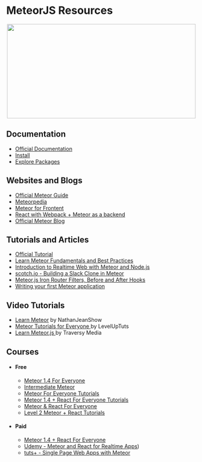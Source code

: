# MeteorJS Resources

<div align="center">
	<code><img height="250" width="500" src="https://d14jjfgstdxsoz.cloudfront.net/assets/meteor-logo.svg"></code>
</div>

## Documentation

* [Official Documentation](https://docs.meteor.com/)
* [Install](https://www.meteor.com/install)
* [Explore Packages](https://atmospherejs.com/)

## Websites and Blogs

* [Official Meteor Guide](https://guide.meteor.com/)
* [Meteorpedia](http://www.meteorpedia.com/read/Main_Page)
* [Meteor for Frontent](https://davidwalsh.name/meteor-frontend-engineers)
* [React with Webpack + Meteor as a backend](hhttp://julian.io/react-with-webpack-meteor-as-a-backend/)
* [Official Meteor Blog](https://blog.meteor.com/)

## Tutorials and Articles

* [Official Tutorial](https://www.meteor.com/tutorials/blaze/creating-an-app)
* [Learn Meteor Fundamentals and Best Practices](http://andrewscala.com/meteor/)
* [Introduction to Realtime Web with Meteor and Node.js](https://www.andrewmunsell.com/blog/introduction-to-realtime-web-meteor-and-nodejs)
* [scotch.io - Building a Slack Clone in Meteor](https://scotch.io/tutorials/building-a-slack-clone-in-meteor-js-getting-started)
* [Meteor.js Iron Router Filters, Before and After Hooks](http://www.manuel-schoebel.com/blog/meteorjs-iron-router-filters-before-and-after-hooks)
* [Writing your first Meteor application](http://sebastiandahlgren.se/2013/07/17/tutorial-writing-your-first-metor-application/)

## Video Tutorials

* [ Learn Meteor](https://www.youtube.com/watch?v=r62x4DS5yw0&list=PLqiT-vn2D1sa9a36O2l4dM8MWmtW0BFyw&index=1) by NathanJeanShow
* [ Meteor Tutorials for Everyone ](https://www.youtube.com/playlist?list=PLLnpHn493BHECNl9I8gwos-hEfFrer7TV) by LevelUpTuts
* [Learn Meteor.js ](https://www.youtube.com/watch?v=vSFH1T3SnBY) by Traversy Media

##  Courses

- #### Free

  - [Meteor 1.4 For Everyone](https://www.leveluptutorials.com/tutorials/meteor-1-4-for-everyone)
  - [Intermediate Meteor](https://www.leveluptutorials.com/tutorials/intermediate-meteor)
  - [Meteor For Everyone Tutorials](https://www.leveluptutorials.com/tutorials/meteor-for-everyone-tutorials)
  - [Meteor 1.4 + React For Everyone Tutorials](https://www.leveluptutorials.com/tutorials/meteor-1-4-react-for-everyone-tutorials)
  - [Meteor & React For Everyone](https://www.leveluptutorials.com/tutorials/meteor-react-for-everyone)
  - [Level 2 Meteor + React Tutorials](https://www.leveluptutorials.com/tutorials/level-2-meteor-react-tutorials)

- #### Paid
   - [Meteor 1.4 + React For Everyone](https://www.leveluptutorials.com/tutorials/meteor-1-4-react-for-everyone)
   -  [Udemy - Meteor and React for Realtime Apps](https://www.udemy.com/course/meteor-react-tutorial/))
   - [tuts+ - Single Page Web Apps with Meteor](http://code.tutsplus.com/courses/single-page-web-apps-with-meteor)

